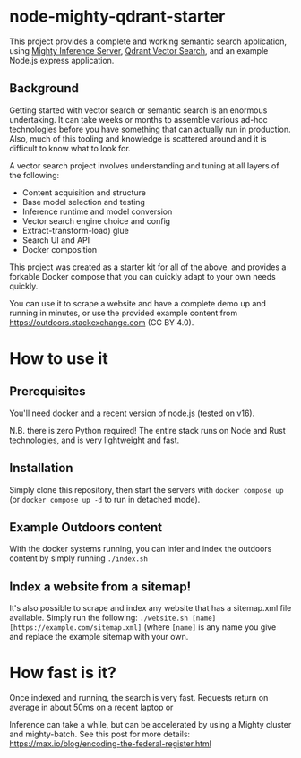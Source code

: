 # node-mighty-qdrant-starter

This project provides a complete and working semantic search application, using [Mighty Inference Server](https://max.io), [Qdrant Vector Search](https://qdrant.tech), and an example Node.js express application.

## Background

Getting started with vector search or semantic search is an enormous undertaking.  It can take weeks or months to assemble various ad-hoc technologies before you have something that can actually run in production.  Also, much of this tooling and knowledge is scattered around and it is difficult to know what to look for.

A vector search project involves understanding and tuning at all layers of the following:

- Content acquisition and structure
- Base model selection and testing
- Inference runtime and model conversion
- Vector search engine choice and config
- Extract-transform-load) glue
- Search UI and API
- Docker composition

This project was created as a starter kit for all of the above, and provides a forkable Docker compose that you can quickly adapt to your own needs quickly.

You can use it to scrape a website and have a complete demo up and running in minutes, or use the provided example content from https://outdoors.stackexchange.com (CC BY 4.0).

# How to use it

## Prerequisites

You'll need docker and a recent version of node.js (tested on v16).

N.B. there is zero Python required! The entire stack runs on Node and Rust technologies, and is very lightweight and fast.

## Installation

Simply clone this repository, then start the servers with `docker compose up` (or `docker compose up -d` to run in detached mode).

## Example Outdoors content

With the docker systems running, you can infer and index the outdoors content by simply running `./index.sh`

## Index a website from a sitemap!

It's also possible to scrape and index any website that has a sitemap.xml file available.  Simply run the following:
`./website.sh [name] [https://example.com/sitemap.xml]` (where `[name]` is any name you give and replace the example sitemap with your own.

# How fast is it?

Once indexed and running, the search is very fast.  Requests return on average in about 50ms on a recent laptop or 

Inference can take a while, but can be accelerated by using a Mighty cluster and mighty-batch.  See this post for more details: https://max.io/blog/encoding-the-federal-register.html 